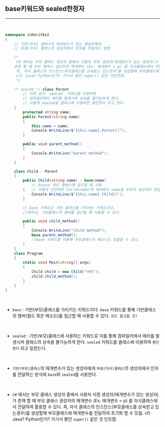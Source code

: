 ## base키워드와 sealed한정자
----------------------------------------------------------------

<br />

```csharp
namespace inheritEx2
{
    // 기반(부모) 클래스의 매개변수가 있는 생성자에게
    // 파생(자식) 클래스의 생성자에서 인자를 전달하는 방법

    /*
     C# 에서는 부모 클래스 생성자 중에서 사용자 지정 생성자(매개변수가 있는 생성자)가
    존재 할 때 부모 클래스 생성자의 매개변수 (Ex. 매개변수 = p) 를 자식클래스에서 전달하여 활용할 수 있다. 
     즉, 자식 클래스의 인스턴스(부모클래스를 상속받고 있는경우)를 생성할때 부모클래스에 매개변수를 전달하여 초기화 할 수 있음.
     cf) Java? Python인가? 거기서 봤던 super() 같은 것인듯함.
     */

    /* sealed */ class Parent 
        // 이와 같이 `sealed` 키워드를 이용하면 
        // 컴파일러에서 에러를 발생시켜 상속을 불가능하게 한다.
        // 이렇게 sealed를 클래스에 이용하면 봉인한다 라고 한다.
    {
        protected string name;
        public Parent(string name)
        {
            this.name = name;
            Console.WriteLine($"{this.name}.Parent()");
        }

        public void parent_method()
        {
            Console.WriteLine("parent method");
        }
    }

    class Child : Parent
    {
        public Child(string name) : base(name) 
            // base는 부모 클래스에 접근할 때 사용
        {   // 이렇게 선언하면 Child(name)의 매개변수 name을 부모의 생성자로 전달하며 호출한것
            Console.WriteLine($"{this.name}.Child()");
        }

        // base 키워드는 기반 클래스를 가리키는 키워드이다.
        //따라서, 기반클래스의 멤버를 접근할 때 사용할 수 있다.

        public void child_method()
        {
            Console.WriteLine("child method");
            base.parent_method(); 
            //base 키워드를 이용해 부모클래스의 메소드도 호출할 수 있다.
        }
    }
    class Program
    {
        static void Main(string[] args)
        {
            Child child = new Child("아이");
            child.child_method();
        }
    }
}
```
<br />

- `base` : 기반(부모)클래스를 가리키는 키워드이다. `base` 키워드를 통해 기반클래스의 멤버(필드 혹은 메소드)를 접근할 때 사용할 수 있다. `코드 참고할 것!`

<br />

- `sealed` : 기반(부모)클래스에 사용하는 키워드로 이를 통해 컴파일러에서 에러를 발생시켜 클래스의 상속을 불가능하게 한다. `sealed` 키워드를 클래스에 이용하여 `봉인한다` 라고 일컫는다.

<br />

- `기반(부모)클래스`의 매개변수가 있는 생성자에게 `파생(자식)클래스`의 생성자에서 인자를 전달하는 방식에 `base`와 `sealed`를 사용한다.

<br />

-  `C#` 에서는 부모 클래스 생성자 중에서 사용자 지정 생성자(매개변수가 있는 생성자)가 존재 할 때 부모 클래스 생성자의 매개변수 (Ex. 매개변수 = p) 를 자식클래스에서 전달하여 활용할 수 있다. 즉, 자식 클래스의 인스턴스(부모클래스를 상속받고 있는경우)를 생성할때 부모클래스에 매개변수를 전달하여 초기화 할 수 있음. cf) Java? Python인가? 거기서 봤던 `super()` 같은 것 인듯함.  
 